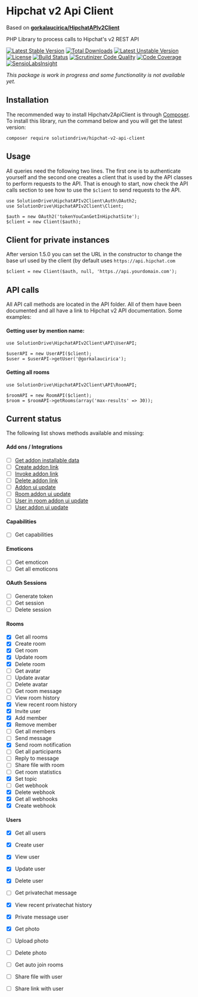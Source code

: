 # Hipchat v2 Api Client

Based on [**gorkalaucirica/HipchatAPIv2Client**](https://github.com/gorkalaucirica/HipchatAPIv2Client)

PHP Library to process calls to Hipchat's v2 REST API

[![Latest Stable Version](https://poser.pugx.org/solutiondrive/hipchat-v2-api-client/v/stable)](https://packagist.org/packages/solutiondrive/hipchat-v2-api-client)
[![Total Downloads](https://poser.pugx.org/solutiondrive/hipchat-v2-api-client/downloads)](https://packagist.org/packages/solutiondrive/hipchat-v2-api-client)
[![Latest Unstable Version](https://poser.pugx.org/solutiondrive/hipchat-v2-api-client/v/unstable)](https://packagist.org/packages/solutiondrive/hipchat-v2-api-client)
[![License](https://poser.pugx.org/solutiondrive/hipchat-v2-api-client/license)](https://packagist.org/packages/solutiondrive/hipchat-v2-api-client)
[![Build Status](https://travis-ci.org/solutionDrive/HipchatAPIv2Client.svg?branch=master)](https://travis-ci.org/solutionDrive/HipchatAPIv2Client)
[![Scrutinizer Code Quality](https://scrutinizer-ci.com/g/solutionDrive/HipchatAPIv2Client/badges/quality-score.png?b=master)](https://scrutinizer-ci.com/g/solutionDrive/HipchatAPIv2Client/?branch=master)
[![Code Coverage](https://scrutinizer-ci.com/g/solutionDrive/HipchatAPIv2Client/badges/coverage.png?b=master)](https://scrutinizer-ci.com/g/solutionDrive/HipchatAPIv2Client/?branch=master)
[![SensioLabsInsight](https://insight.sensiolabs.com/projects/fe1dde4f-3158-45db-8f9a-315f97f2cd54/mini.png)](https://insight.sensiolabs.com/projects/fe1dde4f-3158-45db-8f9a-315f97f2cd54)

*This package is work in progress and some functionality is not available yet.*

## Installation

The recommended way to install Hipchatv2ApiClient is through [Composer](https://getcomposer.org).
To install this library, run the command below and you will get the latest version:

    composer require solutiondrive/hipchat-v2-api-client
    
## Usage

All queries need the following two lines. The first one is to authenticate yourself and the second one creates a
client that is used by the API classes to perform requests to the API. That is enough to start, now check the API calls
section to see how to use the `$client` to send requests to the API.

    use SolutionDrive\HipchatAPIv2Client\Auth\OAuth2;
    use SolutionDrive\HipchatAPIv2Client\Client;

    $auth = new OAuth2('tokenYouCanGetInHipchatSite');
    $client = new Client($auth);
    
## Client for private instances

After version 1.5.0 you can set the URL in the constructor to change the base url used by the client (by default uses 
`https://api.hipchat.com`

    $client = new Client($auth, null, 'https.//api.yourdomain.com');

## API calls

All API call methods are located in the API folder. All of them have been documented and all have a link to Hipchat v2
API documentation. Some examples:

#### Getting user by mention name:

    use SolutionDrive\HipchatAPIv2Client\API\UserAPI;

    $userAPI = new UserAPI($client);
    $user = $userAPI->getUser('@gorkalaucirica');

#### Getting all rooms
    
    use SolutionDrive\HipchatAPIv2Client\API\RoomAPI;

    $roomAPI = new RoomAPI($client);
    $room = $roomAPI->getRooms(array('max-results' => 30));

## Current status

The following list shows methods available and missing:

#### Add ons / Integrations
- [ ] [Get addon installable data](https://www.hipchat.com/docs/apiv2/method/get_integration_installable_data)
- [ ] [Create addon link](https://www.hipchat.com/docs/apiv2/method/create_integration_link)
- [ ] [Invoke addon link](https://www.hipchat.com/docs/apiv2/method/invoke_integration_link)
- [ ] [Delete addon link](https://www.hipchat.com/docs/apiv2/method/delete_integration_link)
- [ ] [Addon ui update](https://www.hipchat.com/docs/apiv2/method/addon_ui_update)
- [ ] [Room addon ui update](https://www.hipchat.com/docs/apiv2/method/room_addon_ui_update)
- [ ] [User in room addon ui update](https://www.hipchat.com/docs/apiv2/method/user_in_room_addon_ui_update)
- [ ] [User addon ui update](https://www.hipchat.com/docs/apiv2/method/user_in_room_addon_ui_update)

#### Capabilities
- [ ] Get capabilities

#### Emoticons
- [ ] Get emoticon
- [ ] Get all emoticons

#### OAuth Sessions
- [ ] Generate token
- [ ] Get session
- [ ] Delete session

#### Rooms
- [x] Get all rooms
- [x] Create room
- [x] Get room
- [x] Update room
- [x] Delete room
- [ ] Get avatar
- [ ] Update avatar
- [ ] Delete avatar
- [ ] Get room message
- [ ] View room history
- [x] View recent room history
- [x] Invite user
- [x] Add member
- [x] Remove member
- [ ] Get all members
- [ ] Send message
- [x] Send room notification
- [ ] Get all participants
- [ ] Reply to message
- [ ] Share file with room
- [ ] Get room statistics
- [x] Set topic
- [ ] Get webhook
- [x] Delete webhook
- [x] Get all webhooks
- [x] Create webhook

#### Users
- [x] Get all users
- [x] Create user
- [x] View user
- [x] Update user
- [x] Delete user
- [ ] Get privatechat message
- [x] View recent privatechat history
- [x] Private message user
- [x] Get photo
- [ ] Upload photo
- [ ] Delete photo
- [ ] Get auto join rooms
- [ ] Share file with user
- [ ] Share link with user


